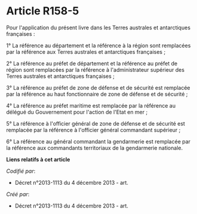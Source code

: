 # Article R158-5

Pour l'application du présent livre dans les Terres australes et antarctiques françaises :

1° La référence au département et la référence à la région sont remplacées par la référence aux Terres australes et
antarctiques françaises ;

2° La référence au préfet de département et la référence au préfet de région sont remplacées par la référence à
l'administrateur supérieur des Terres australes et antarctiques françaises ;

3° La référence au préfet de zone de défense et de sécurité est remplacée par la référence au haut fonctionnaire de zone de
défense et de sécurité ;

4° La référence au préfet maritime est remplacée par la référence au délégué du Gouvernement pour l'action de l'Etat en mer ;

5° La référence à l'officier général de zone de défense et de sécurité est remplacée par la référence à l'officier général
commandant supérieur ;

6° La référence au général commandant la gendarmerie est remplacée par la référence aux commandants territoriaux de la
gendarmerie nationale.

**Liens relatifs à cet article**

_Codifié par_:

  - Décret n°2013-1113 du 4 décembre 2013 - art.

_Créé par_:

  - Décret n°2013-1113 du 4 décembre 2013 - art.
